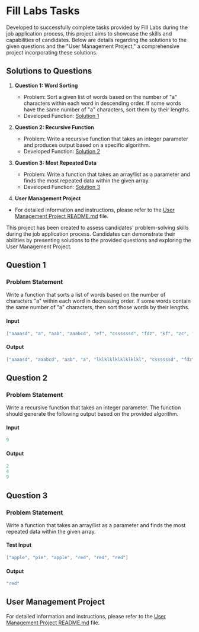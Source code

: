 # Fill Labs Tasks

Developed to successfully complete tasks provided by Fill Labs during the job application process, this project aims to showcase the skills and capabilities of candidates. Below are details regarding the solutions to the given questions and the "User Management Project," a comprehensive project incorporating these solutions.

## Solutions to Questions

1. **Question 1: Word Sorting**
   - Problem: Sort a given list of words based on the number of "a" characters within each word in descending order. If some words have the same number of "a" characters, sort them by their lengths.
   - Developed Function: [Solution 1](#question-1)

2. **Question 2: Recursive Function**
   - Problem: Write a recursive function that takes an integer parameter and produces output based on a specific algorithm.
   - Developed Function: [Solution 2](#question-2)

3. **Question 3: Most Repeated Data**
   - Problem: Write a function that takes an array/list as a parameter and finds the most repeated data within the given array.
   - Developed Function: [Solution 3](#question-3)

4. **User Management Project**

 - For detailed information and instructions, please refer to the [User Management Project README.md](https://github.com/kkg52/Fill-Labs-Tasks/blob/main/Q4/README.md) file.

This project has been created to assess candidates' problem-solving skills during the job application process. Candidates can demonstrate their abilities by presenting solutions to the provided questions and exploring the User Management Project.

## Question 1

### Problem Statement

Write a function that sorts a list of words based on the number of characters "a" within each word in decreasing order. If some words contain the same number of "a" characters, then sort those words by their lengths.

#### Input
```go
["aaaasd", "a", "aab", "aaabcd", "ef", "cssssssd", "fdz", "kf", "zc", "lklklklklklklklkl", "l"]
```

#### Output
```go
["aaaasd", "aaabcd", "aab", "a", "lklklklklklklklkl", "cssssssd", "fdz", "ef", "kf", "zc", "l"]
```

## Question 2

### Problem Statement

Write a recursive function that takes an integer parameter. The function should generate the following output based on the provided algorithm.

#### Input
```go
9
```

#### Output
```go
2
4
9
```

## Question 3

### Problem Statement

Write a function that takes an array/list as a parameter and finds the most repeated data within the given array.

#### Test Input
```go
["apple", "pie", "apple", "red", "red", "red"]
```

#### Output
```go
"red"
```

## User Management Project
 For detailed information and instructions, please refer to the [User Management Project README.md](https://github.com/kkg52/Fill-Labs-Tasks/blob/main/Q4/README.md) file.
